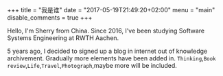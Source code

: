 +++
title = "我是谁"
date = "2017-05-19T21:49:20+02:00"
menu = "main"
disable_comments = true
+++

Hello, I'm Sherry from China. Since 2016, 
I've been studying Software Systems Engineering at RWTH Aachen.

5 years ago, I decided to signed up a blog in internet out of knowledge archivement.
Gradually more elements have been added in. `Thinking`,`Book review`,`Life`,`Travel`,`Photograph`,maybe more will be included.

